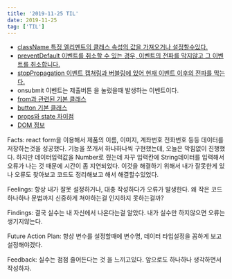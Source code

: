 ```yaml
---
title: '2019-11-25 TIL'
date: 2019-11-25
tag: ['TIL']
---
```


- [className 특정 엘리멘트의 클래스 속성의 값을 가져오거나 설정할수있다.](https://developer.mozilla.org/ko/docs/Web/API/Element/className)
- [preventDefault 이벤트를 취소할 수 있는 경우, 이벤트의 전파를 막지않고 그 이벤트를 취소합니다.](https://developer.mozilla.org/ko/docs/Web/API/Event/preventDefault)
- [stopPropagation 이벤트 캡쳐링과 버블링에 있어 현재 이벤트 이후의 전파를 막는다.](https://developer.mozilla.org/ko/docs/Web/API/Event/stopPropagation)
- onsubmit 이벤트는 제출버튼 을 눌렀을때 발생하는 이벤트이다.
- [from과 관련된 기본 클래스](http://www.devkuma.com/books/pages/959)
- [button 기본 클래스](http://www.devkuma.com/books/pages/959)
- [props와 state 차이점](https://wonhada.com/?topic=reactjs-props%EC%99%80-state-%EB%B9%84%EA%B5%90)
- [DOM 정보](https://poiemaweb.com/js-dom)

Facts: react form을 이용해서 제품의 이름, 이미지, 계좌번호 전화번호 등등 데이터를 저장하는것을 성공했다. 기능을 쪼개서 하나하나씩 구현했는데, 오늘은 막힘없이 진행했다. 하지만 데이터입력값을 Number로 줬는데 자꾸 입력칸에 String데이터를 입력해서 오류가 나는 것 때문에 시간이 좀 지연되었다. 이것을 해결하기 위해서 내가 잘못한게 있나 오류도 찾아보고 코드도 정리해보고 해서 해결할수있었다.

Feelings: 항상 내가 잘못 설정하거나, 대충 작성하다가 오류가 발생한다. 왜 작은 코드 하나하나 문법까지 신중하게 쳐야하는걸 인지하지 못하는걸까?

Findings: 결국 실수는 내 자신에서 나온다는걸 알았다. 내가 실수만 하지않으면 오류는 생기지않는다.

Future Action Plan: 항상 변수를 설정할때에 변수명, 데이터 타입설정을 꼼하게 보고 설정해야겠다.

Feedback: 실수는 점점 줄어든다는 것 을 느끼고있다. 앞으로도 하나하나 생각하면서 작성하자.
